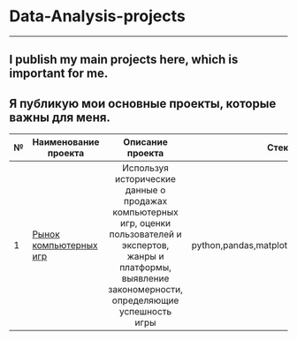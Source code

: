# Data-Analysis-projects
------------------------
I publish my main projects here, which is important for me.
-----------------------------------------------------------
Я публикую мои основные проекты, которые важны для меня.
-----------------------------------------------------------
|№|Наименование проекта |Описание проекта|Стек|
|-|---------------------|:--------------:|:--:|
|1|[Рынок компьютерных игр](https://nbviewer.org/github/cozyfootball/cozyfootball/blob/main/banking_debt.ipynb)|Используя исторические данные о продажах компьютерных игр, оценки пользователей и экспертов, жанры и платформы, выявление закономерности, определяющие успешность игры |python,pandas,matplotlib.pyplot,datetime|
